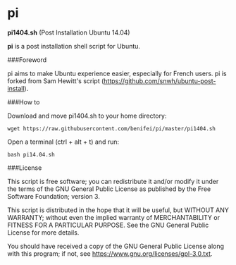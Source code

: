 pi
==

**pi1404.sh** (Post Installation Ubuntu 14.04)

**pi** is a post installation shell script for Ubuntu.

###Foreword

pi aims to make Ubuntu experience easier, especially for French users. pi is forked from Sam Hewitt's script (<https://github.com/snwh/ubuntu-post-install>).

###How to

Download and move pi1404.sh to your home directory:

	wget https://raw.githubusercontent.com/benifei/pi/master/pi1404.sh

Open a terminal (ctrl + alt + t) and run:

	bash pi14.04.sh

###License

This script is free software; you can redistribute it and/or modify it under the terms of the GNU General Public License as published by the Free Software Foundation; version 3. 

This script is distributed in the hope that it will be useful, but WITHOUT ANY WARRANTY; without even the implied warranty of MERCHANTABILITY or FITNESS FOR A PARTICULAR PURPOSE.  See the GNU General Public License for more details.

You should have received a copy of the GNU General Public License along with this program; if not, see <https://www.gnu.org/licenses/gpl-3.0.txt>.
